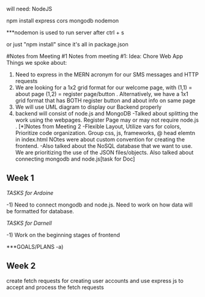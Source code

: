 will need:
NodeJS

npm install express cors mongodb nodemon


***nodemon is used to run server after ctrl + s

or just "npm install" since it's all in package.json

#Notes from Meeting #1
Notes from meeting #1: Idea: Chore Web App
Things we spoke about: 
1) Need to express in the MERN acronym for our SMS messages and HTTP requests
2) We are looking for a 1x2 grid format for our welcome page, with (1,1)  = about page (1,2) = register page/button .  Alternatively, we have a 1x1 grid format that has BOTH register button and about info on same page
3) We will use UML diagram to display our Backend properly
4) backend will consist of node.js and MongoDB
-Talked about splitting the work using the webpages. Register Page may or may not require node.js .
[*]Notes from Meeting 2
-Flexible Layout, Utilize vars for colors, Prioritize code organization. Group css, js, frameworks, @ head elemtn in index.html
NOtes were about custom convention for creating the frontend.
-Also talked about the NoSQL database that we want to use. We are prioritizing the use of the JSON files/objects.
Also talked about connecting mongodb and node.js[task for Doc]

## Week 1
*TASKS for Ardoine*

-1) Need to connect mongodb and node.js. Need to work on 
how data will be formatted for database.  

*TASKS for Darnell*

-1) Work on the beginning stages of frontend

***GOALS/PLANS
-a) 

## Week 2
create fetch requests for creating user accounts and use express js to accept and process the fetch requests
